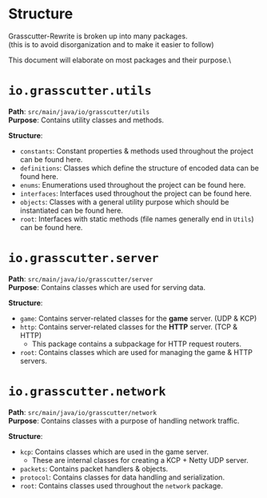 # Structure
Grasscutter-Rewrite is broken up into many packages.\
(this is to avoid disorganization and to make it easier to follow)

This document will elaborate on most packages and their purpose.\

# `io.grasscutter.utils`
**Path**: `src/main/java/io/grasscutter/utils`\
**Purpose**: Contains utility classes and methods.

**Structure**:
- `constants`: Constant properties & methods used throughout the project can be found here.
- `definitions`: Classes which define the structure of encoded data can be found here.
- `enums`: Enumerations used throughout the project can be found here.
- `interfaces`: Interfaces used throughout the project can be found here.
- `objects`: Classes with a general utility purpose which should be instantiated can be found here.
- `root`: Interfaces with static methods (file names generally end in `Utils`) can be found here.

# `io.grasscutter.server`
**Path**: `src/main/java/io/grasscutter/server`\
**Purpose**: Contains classes which are used for serving data.

**Structure**:
- `game`: Contains server-related classes for the **game** server. (UDP & KCP)
- `http`: Contains server-related classes for the **HTTP** server. (TCP & HTTP)
  - This package contains a subpackage for HTTP request routers.
- `root`: Contains classes which are used for managing the game & HTTP servers.

# `io.grasscutter.network`
**Path**: `src/main/java/io/grasscutter/network`\
**Purpose**: Contains classes with a purpose of handling network traffic.

**Structure**:
- `kcp`: Contains classes which are used in the game server.
  - These are internal classes for creating a KCP + Netty UDP server.
- `packets`: Contains packet handlers & objects.
- `protocol`: Contains classes for data handling and serialization.
- `root`: Contains classes used throughout the `network` package.